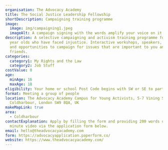 ```yaml
---
organisation: The Advocacy Academy
title: The Social Justice Leadership Fellowship
shortDescription: Campaigning training programme
image:
  image: img/campaigning1.jpeg
  imageAlt: A campaign signing with the words amplify your voice on it
description: A selective campaigning and activism training programme for 16-18
  year olds who have faced injustice. Interactive workshops, speakers, debates
  and opportunities to campaign for issues that are important to you and your
  friends.
categories:
  category1: My Rights and the Law
  category2: Job Stuff
costValue: 0
age:
  minAge: 16
  maxAge: 18
eligibility: Your home or school Post Code begins with SW or SE to participate.
format: Meeting a group of people
location: The Advocacy Academy Campus for Young Activists, 5-7 Vining St,
  Coldharbour, London SW9 8QA, UK
makeMapLink: true
area:
  - Coldharbour
contactExplanation: Apply by filling the form and providing 200 words or a 3
  minute video via the application form below.
email: hello@theadvocacyacademy.com
form: https://advocacyapplication.paperform.co/
website: https://www.theadvocacyacademy.com/
---
```

